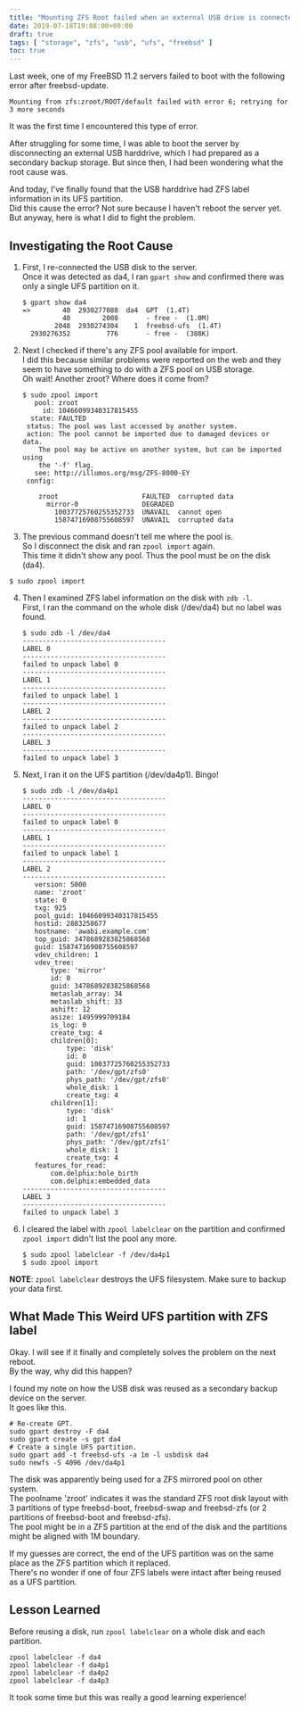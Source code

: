 ```yaml
---
title: "Mounting ZFS Root failed when an external USB drive is connected"
date: 2019-07-18T19:08:00+09:00
draft: true
tags: [ "storage", "zfs", "usb", "ufs", "freebsd" ]
toc: true
---
```

Last week, one of my FreeBSD 11.2 servers failed to boot with the following error after freebsd-update.  
```
Mounting from zfs:zroot/ROOT/default failed with error 6; retrying for 3 more seconds
```

It was the first time I encountered this type of error.

After struggling for some time, I was able to boot the server by disconnecting an external USB harddrive, which I had prepared as a secondary backup storage.
But since then, I had been wondering what the root cause was.

And today, I've finally found that the USB harddrive had ZFS label information in its UFS partition.  
Did this cause the error? Not sure because I haven't reboot the server yet.  
But anyway, here is what I did to fight the problem.

## Investigating the Root Cause
1. First, I re-connected the USB disk to the server.  
Once it was detected as da4, I ran ``gpart show`` and confirmed there was only a single UFS partition on it.
    ```
    $ gpart show da4
    =>        40  2930277088  da4  GPT  (1.4T)
              40        2008       - free -  (1.0M)
            2048  2930274304    1  freebsd-ufs  (1.4T)
      2930276352         776       - free -  (388K)
    ```

2. Next I checked if there's any ZFS pool available for import.  
I did this because similar problems were reported on the web and they seem to have something to do with a ZFS pool on USB storage.  
Oh wait! Another zroot? Where does it come from?   
    ```
    $ sudo zpool import
       pool: zroot
         id: 10466099340317815455
      state: FAULTED
     status: The pool was last accessed by another system.
     action: The pool cannot be imported due to damaged devices or data.
    	The pool may be active on another system, but can be imported using
    	the '-f' flag.
       see: http://illumos.org/msg/ZFS-8000-EY
     config:
    
    	zroot                     FAULTED  corrupted data
    	  mirror-0                DEGRADED
    	    10037725760255352733  UNAVAIL  cannot open
    	    15874716908755608597  UNAVAIL  corrupted data
    ```

3. The previous command doesn't tell me where the pool is.  
So I disconnect the disk and ran ``zpool import`` again.  
This time it didn't show any pool. Thus the pool must be on the disk (da4).
```
$ sudo zpool import
```

4. Then I examined ZFS label information on the disk with ``zdb -l``.  
First, I ran the command on the whole disk (/dev/da4) but no label was found.
    ```
    $ sudo zdb -l /dev/da4
    ------------------------------------
    LABEL 0
    ------------------------------------
    failed to unpack label 0
    ------------------------------------
    LABEL 1
    ------------------------------------
    failed to unpack label 1
    ------------------------------------
    LABEL 2
    ------------------------------------
    failed to unpack label 2
    ------------------------------------
    LABEL 3
    ------------------------------------
    failed to unpack label 3
    ```

5. Next, I ran it on the UFS partition (/dev/da4p1). Bingo!
    ```
    $ sudo zdb -l /dev/da4p1
    ------------------------------------
    LABEL 0
    ------------------------------------
    failed to unpack label 0
    ------------------------------------
    LABEL 1
    ------------------------------------
    failed to unpack label 1
    ------------------------------------
    LABEL 2
    ------------------------------------
       version: 5000
       name: 'zroot'
       state: 0
       txg: 925
       pool_guid: 10466099340317815455
       hostid: 2883258677
       hostname: 'awabi.example.com'
       top_guid: 3478689283825868568
       guid: 15874716908755608597
       vdev_children: 1
       vdev_tree:
           type: 'mirror'
           id: 0
           guid: 3478689283825868568
           metaslab_array: 34
           metaslab_shift: 33
           ashift: 12
           asize: 1495999709184
           is_log: 0
           create_txg: 4
           children[0]:
               type: 'disk'
               id: 0
               guid: 10037725760255352733
               path: '/dev/gpt/zfs0'
               phys_path: '/dev/gpt/zfs0'
               whole_disk: 1
               create_txg: 4
           children[1]:
               type: 'disk'
               id: 1
               guid: 15874716908755608597
               path: '/dev/gpt/zfs1'
               phys_path: '/dev/gpt/zfs1'
               whole_disk: 1
               create_txg: 4
       features_for_read:
           com.delphix:hole_birth
           com.delphix:embedded_data
    ------------------------------------
    LABEL 3
    ------------------------------------
    failed to unpack label 3
    ```

6. I cleared the label with ``zpool labelclear`` on the partition and confirmed ``zpool import`` didn't list the pool any more.
    ```
    $ sudo zpool labelclear -f /dev/da4p1
    $ sudo zpool import
    ```
**NOTE**: ``zpool labelclear`` destroys the UFS filesystem. Make sure to backup your data first.

## What Made This Weird UFS partition with ZFS label
Okay. I will see if it finally and completely solves the problem on the next reboot.  
By the way, why did this happen?

I found my note on how the USB disk was reused as a secondary backup device on the server.  
It goes like this.
```
# Re-create GPT.
sudo gpart destroy -F da4
sudo gpart create -s gpt da4
# Create a single UFS partition.
sudo gpart add -t freebsd-ufs -a 1m -l usbdisk da4
sudo newfs -S 4096 /dev/da4p1
```

The disk was apparently being used for a ZFS mirrored pool on other system.  
The poolname 'zroot' indicates it was the standard ZFS root disk layout with 3 partitions of type freebsd-boot, freebsd-swap and freebsd-zfs (or 2 partitions of freebsd-boot and freebsd-zfs).  
The pool might be in a ZFS partition at the end of the disk and the partitions might be aligned with 1M boundary.

If my guesses are correct, the end of the UFS partition was on the same place as the ZFS partition which it replaced.  
There's no wonder if one of four ZFS labels were intact after being reused as a UFS partition.

## Lesson Learned
Before reusing a disk, run ``zpool labelclear`` on a whole disk and each partition.
```
zpool labelclear -f da4
zpool labelclear -f da4p1
zpool labelclear -f da4p2
zpool labelclear -f da4p3
```

It took some time but this was really a good learning experience!

